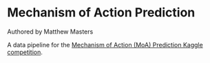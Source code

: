# Mechanism of Action Prediction
Authored by Matthew Masters

A data pipeline for the [Mechanism of Action (MoA) Prediction Kaggle competition](https://www.kaggle.com/c/lish-moa/overview).

